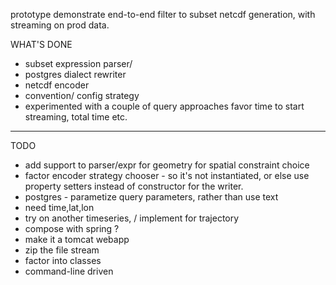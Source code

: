 
prototype demonstrate end-to-end filter to subset netcdf generation, with streaming 
on prod data.

WHAT'S DONE
- subset expression parser/ 
- postgres dialect rewriter
- netcdf encoder
- convention/ config strategy
- experimented with a couple of query approaches favor time to start streaming, total time etc. 


---
TODO
- add support to parser/expr for geometry for spatial constraint choice
- factor encoder strategy chooser - so it's not instantiated, or else use property setters instead of constructor for the writer. 
- postgres - parametize query parameters, rather than use text
- need time,lat,lon
- try on another timeseries, / implement for trajectory
- compose with spring ?
- make it a tomcat webapp
- zip the file stream
- factor into classes
- command-line driven
